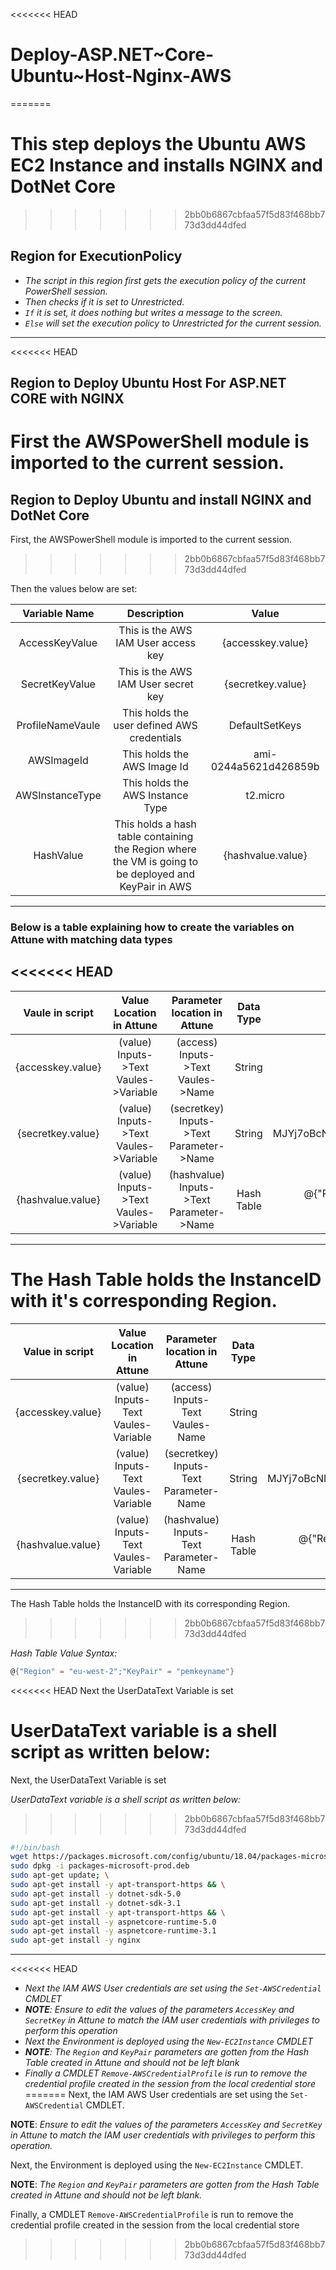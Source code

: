<<<<<<< HEAD
# Deploy-ASP.NET\~Core-Ubuntu\~Host-Nginx-AWS
=======
# This step deploys the Ubuntu AWS EC2 Instance and installs NGINX and DotNet Core
>>>>>>> 2bb0b6867cbfaa57f5d83f468bb773d3dd44dfed

## Region for ExecutionPolicy

- *The script in this region first gets the execution policy of the current PowerShell session.*
- *Then checks if it is set to Unrestricted.*
- *`If` it is set, it does nothing but writes a message to the screen.*
- *`Else` will set the execution policy to Unrestricted for the current session.*

---

<<<<<<< HEAD
## Region to Deploy Ubuntu Host For ASP.NET CORE with NGINX

First the AWSPowerShell module is imported to the current session.
=======
## Region to Deploy Ubuntu and install NGINX and DotNet Core

First, the AWSPowerShell module is imported to the current session.
>>>>>>> 2bb0b6867cbfaa57f5d83f468bb773d3dd44dfed

Then the values below are set:

| Variable Name | Description | Value |
| :----: | :----: | :---: |
| AccessKeyValue | This is the AWS IAM User access key | {accesskey.value} |
| SecretKeyValue | This is the AWS IAM User secret key | {secretkey.value} |
| ProfileNameVaule | This holds the user defined AWS credentials | DefaultSetKeys |
| AWSImageId | This holds the AWS Image Id | ami-0244a5621d426859b |
| AWSInstanceType | This holds the AWS Instance Type | t2.micro |
| HashValue | This holds a hash table containing the Region where the VM is going to be deployed and KeyPair in AWS | {hashvalue.value} |

---

### Below is a table explaining how to create the variables on Attune with matching data types

<<<<<<< HEAD
---

| Vaule in script | Value Location in Attune | Parameter location in Attune| Data Type | Example |
| :----: | :---: | :---: | :---: | :---: |
| {accesskey.value} | (value) Inputs->Text Vaules->Variable | (access) Inputs->Text Vaules->Name | String | HKOPUHIVJOQQN3YNLCIL |
| {secretkey.value} | (value) Inputs->Text Vaules->Variable | (secretkey) Inputs->Text Parameter->Name | String | MJYj7oBcNMTe+R+TTIWdQqXLYcttQ8IOwh1O9zH5 |
| {hashvalue.value} | (value) Inputs->Text Vaules->Variable | (hashvalue) Inputs->Text Parameter->Name | Hash Table | @{"Region" = "eu-west-2";"KeyPair" = "pemkeyname"} |

---

The Hash Table holds the InstanceID with it's corresponding Region.
=======
| Value in script | Value Location in Attune | Parameter location in Attune| Data Type | Example |
| :----: | :---: | :---: | :---: | :---: |
| {accesskey.value} | (value) Inputs-Text Vaules-Variable | (access) Inputs-Text Vaules-Name | String | HKOPUHIVJOQQN3YNLCIL |
| {secretkey.value} | (value) Inputs-Text Vaules-Variable | (secretkey) Inputs-Text Parameter-Name | String | MJYj7oBcNMTe+R+TTIWdQqXLYcttQ8IOwh1O9zH5 |
| {hashvalue.value} | (value) Inputs-Text Vaules-Variable | (hashvalue) Inputs-Text Parameter-Name | Hash Table | @{"Region" = "eu-west-2";"KeyPair" = "pemkeyname"} |

---

The Hash Table holds the InstanceID with its corresponding Region.
>>>>>>> 2bb0b6867cbfaa57f5d83f468bb773d3dd44dfed

*Hash Table Value Syntax:*

```powershell
@{"Region" = "eu-west-2";"KeyPair" = "pemkeyname"}
```

<<<<<<< HEAD
Next the UserDataText Variable is set

UserDataText variable is a shell script as written below:
=======
Next, the UserDataText Variable is set

*UserDataText variable is a shell script as written below:*
>>>>>>> 2bb0b6867cbfaa57f5d83f468bb773d3dd44dfed

```bash
#!/bin/bash
wget https://packages.microsoft.com/config/ubuntu/18.04/packages-microsoft-prod.deb -O packages-microsoft-prod.deb
sudo dpkg -i packages-microsoft-prod.deb
sudo apt-get update; \
sudo apt-get install -y apt-transport-https && \
sudo apt-get install -y dotnet-sdk-5.0
sudo apt-get install -y dotnet-sdk-3.1
sudo apt-get install -y apt-transport-https && \
sudo apt-get install -y aspnetcore-runtime-5.0
sudo apt-get install -y aspnetcore-runtime-3.1
sudo apt-get install -y nginx
```

---

<<<<<<< HEAD
- *Next the IAM AWS User credentials are set using the `Set-AWSCredential` CMDLET*
- *__NOTE__: Ensure to edit the values of the parameters `AccessKey` and `SecretKey` in Attune to match the IAM user credentials with privileges to perform this operation*
- *Next the Environment is deployed using the `New-EC2Instance` CMDLET*
- *__NOTE__: The `Region` and `KeyPair` parameters are gotten from the Hash Table created in Attune and should not be left blank*
- *Finally a CMDLET `Remove-AWSCredentialProfile` is run to remove the credential profile created in the session from the local credential store*
=======
Next, the IAM AWS User credentials are set using the `Set-AWSCredential` CMDLET.

**NOTE**: _Ensure to edit the values of the parameters `AccessKey` and `SecretKey` in Attune to match the IAM user credentials with privileges to perform this operation._

Next, the Environment is deployed using the `New-EC2Instance` CMDLET.

**NOTE**: _The `Region` and `KeyPair` parameters are gotten from the Hash Table created in Attune and should not be left blank._

Finally, a CMDLET `Remove-AWSCredentialProfile` is run to remove the credential profile created in the session from the local credential store
>>>>>>> 2bb0b6867cbfaa57f5d83f468bb773d3dd44dfed
